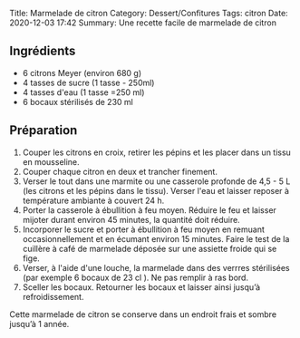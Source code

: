 Title: Marmelade de citron 
Category: Dessert/Confitures
Tags: citron
Date:  2020-12-03 17:42
Summary: Une recette facile de marmelade de citron

## Ingrédients
- 6 citrons Meyer (environ 680 g)
- 4 tasses de sucre (1 tasse - 250ml)
- 4 tasses d'eau (1 tasse =250 ml)
- 6 bocaux stérilisés de 230 ml

## Préparation
1. Couper les citrons en croix, retirer les pépins et les placer dans un tissu en mousseline.
2. Couper chaque citron en deux et trancher finement.
3. Verser le tout dans une marmite ou une casserole profonde de 4,5 - 5 L (les citrons et les pépins dans le tissu). Verser l'eau et laisser reposer à température ambiante à couvert 24 h.
4. Porter la casserole à ébullition à feu moyen. Réduire le feu et laisser mijoter durant environ 45 minutes, la quantité doit réduire.
5. Incorporer le sucre et porter à ébullition à feu moyen en remuant occasionnellement et en écumant environ 15 minutes. Faire le test de la cuillère à café de marmelade déposée sur une assiette froide qui se fige.
6. Verser, à l'aide d'une louche, la marmelade dans des verrres stérilisées (par exemple 6 bocaux de 23 cl ). Ne pas remplir à ras bord.
7. Sceller les bocaux. Retourner les bocaux et laisser ainsi jusqu’à refroidissement.

Cette marmelade de citron se conserve dans un endroit frais et sombre jusqu’à 1 année.
